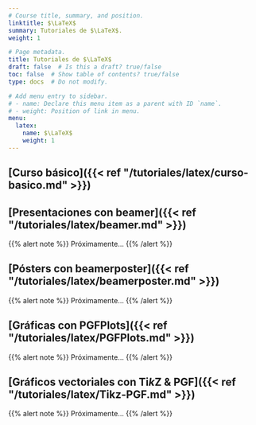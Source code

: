 ```yaml
---
# Course title, summary, and position.
linktitle: $\LaTeX$
summary: Tutoriales de $\LaTeX$.
weight: 1

# Page metadata.
title: Tutoriales de $\LaTeX$
draft: false  # Is this a draft? true/false
toc: false  # Show table of contents? true/false
type: docs  # Do not modify.

# Add menu entry to sidebar.
# - name: Declare this menu item as a parent with ID `name`.
# - weight: Position of link in menu.
menu:
  latex:
    name: $\LaTeX$
    weight: 1
---
```


## [Curso básico]({{< ref "/tutoriales/latex/curso-basico.md" >}})

## [Presentaciones con beamer]({{< ref "/tutoriales/latex/beamer.md" >}})

{{% alert note %}}
Próximamente...
{{% /alert %}}

## [Pósters con beamerposter]({{< ref "/tutoriales/latex/beamerposter.md" >}})

{{% alert note %}}
Próximamente...
{{% /alert %}}

## [Gráficas con PGFPlots]({{< ref "/tutoriales/latex/PGFPlots.md" >}})

{{% alert note %}}
Próximamente...
{{% /alert %}}

## [Gráficos vectoriales con Ti*k*Z & PGF]({{< ref "/tutoriales/latex/Tikz-PGF.md" >}})

{{% alert note %}}
Próximamente...
{{% /alert %}}